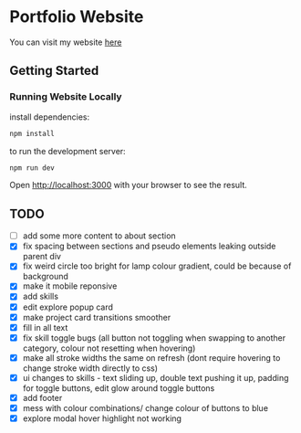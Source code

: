 # Portfolio Website
You can visit my website [here](https://www.feiyulin.com/)

## Getting Started
### Running Website Locally
install dependencies:
```bash
npm install
```

to run the development server:

```bash
npm run dev
```

Open [http://localhost:3000](http://localhost:3000) with your browser to see the result.

## TODO
- [ ] add some more content to about section
- [x] fix spacing between sections and pseudo elements leaking outside parent div
- [x] fix weird circle too bright for lamp colour gradient, could be because of background
- [x] make it mobile reponsive
- [x] add skills
- [x] edit explore popup card
- [x] make project card transitions smoother
- [x] fill in all text
- [x] fix skill toggle bugs (all button not toggling when swapping to another category, colour not resetting when hovering)
- [x] make all stroke widths the same on refresh (dont require hovering to change stroke width directly to css)
- [x] ui changes to skills - text sliding up, double text pushing it up, padding for toggle buttons, edit glow around toggle buttons
- [x] add footer
- [x] mess with colour combinations/ change colour of buttons to blue
- [x] explore modal hover highlight not working
